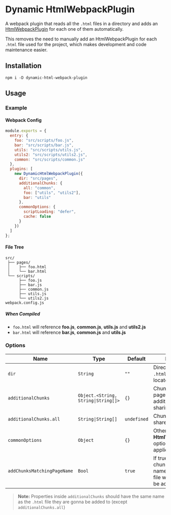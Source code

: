 # Dynamic HtmlWebpackPlugin
A webpack plugin that reads all the `.html` files in a directory and adds an [HtmlWebpackPlugin](https://github.com/jantimon/html-webpack-plugin) for each one of them automatically.

This removes the need to manually add an HtmlWebpackPlugin for each `.html` file used for the project, which makes development and code maintenance easier.

## Installation
```
npm i -D dynamic-html-webpack-plugin
```

## Usage

### Example

#### Webpack Config
```js
module.exports = {
  entry: {
    foo: "src/scripts/foo.js",
    bar: "src/scripts/bar.js",
    utils: "src/scripts/utils.js",
    utils2: "src/scripts/utils2.js",
    common: "src/scripts/common.js"
  },
  plugins: [
    new DynamicHtmlWebpackPlugin({
      dir: "src/pages",
      additionalChunks: {
        all: "common",
        foo: ["utils", "utils2"],
        bar: "utils"
      },
      commonOptions: {
        scriptLoading: "defer",
        cache: false
      }
    })
  ]
};
```
#### File Tree
```
src/
 ├── pages/
 │    ├── foo.html
 │    └── bar.html
 └── scripts/
      ├── foo.js
      ├── bar.js
      ├── common.js
      ├── utils.js
      └── utils2.js
webpack.config.js
```
##### When Compiled
- `foo.html` will reference **foo.js**, **common.js**, **utils.js** and **utils2.js**
- `bar.html` will reference **bar.js**, **common.js** and **utils.js**

### Options

| Name                        | Type                                | Default     | Description                                                                       |
|-----------------------------|-------------------------------------|-------------|-----------------------------------------------------------------------------------|
| `dir`                       | `String`                            | `""`        | Directory where the `.html` files are located                                     |
| `additionalChunks`          | `Object.<String, String\|String[]>` | `{}`        | Chunks each `.html` page will have, in addition to the one sharing its file name. |
| `additionalChunks.all`      | `String\|String[]`                  | `undefined` | Chunks **all** pages will share and reference.                                    |
| `commonOptions`             | `Object`                            | `{}`        | Other **HtmlWebpackPLugin** options that will be applied to all pages.            |
| `addChunksMatchingPageName` | `Bool`                              | `true`      | If true, the entry chunk that shares names with an .html file will automatically be added to that file |


> **Note:** Properties inside `additionalChunks` should have the same name as the `.html` file they are gonna be added to (except `additionalChunks.all`)